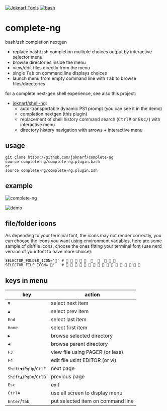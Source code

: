 [![Joknarf Tools](https://img.shields.io/badge/Joknarf%20Tools-Documentation-darkgreen?logo=github)](https://joknarf.github.io/joknarf-tools)
[![bash](https://img.shields.io/badge/shell-bash%20|%20zsh%20-blue.svg)]()

# complete-ng
bash/zsh completion nextgen

* replace bash/zsh completion multiple choices output by interactive selector menu
* browse directories inside the menu
* view/edit files directly from the menu
* single <kbd>Tab</kbd> on command line displays choices
* launch menu from empty command line with <kbd>Tab</kbd> to browse files/directories

for a complete next-gen shell experience, see also this project:

* [joknarf/shell-ng](https://github.com/joknarf/shell-ng):
  * auto-transportable dynamic PS1 prompt (you can see it in the demo)
  * completion nextgen (this plugin)
  * replacement of shell history command search (<kbd>Ctrl</kbd><kbd>R</kbd> or <kbd>Esc</kbd><kbd>/</kbd>) with interactive menu
  *  directory history navigation with arrows + interactive menu

## usage

```
git clone https://github.com/joknarf/complete-ng
source complete-ng/complete-ng.plugin.bash
or
source complete-ng/complete-ng.plugin.zsh
```



## example

![complete-ng](https://github.com/joknarf/complete-ng/assets/10117818/e8993060-4134-4ab5-8a1f-c2ea6d0d5696)

![demo](https://github.com/joknarf/complete-ng/assets/10117818/44831cb1-ea69-4982-9852-e339a453e803)

## file/folder icons

As depending to your terminal font, the icons may not render correctly, you can choose the icons you want using environment variables, here are some sample of dir/file icons, choose the ones fitting your terminal font (use nerd version of your font to have more choice):
```
SELECTOR_FOLDER_ICON='' # 🖿 🗀 📁 📂 🖿         
SELECTOR_FILE_ICON=''   #  🗎            🗋 🖹  
```

## keys in menu

|key                             | action                                                |
|--------------------------------|-------------------------------------------------------|
|<kbd>▼</kbd>                    | select next item                                      | 
|<kbd>▲</kbd>                    | select prev item                                      |
|<kbd>End</kbd>                  | select last item                                      |
|<kbd>Home</kbd>                 | select first item                                     | 
|<kbd>▶</kbd>                    | browse selected directory                             |
|<kbd>◀</kbd>                    | browse parent directory                               |
|<kbd>F3</kbd>                   | view file using PAGER (or less)                       |
|<kbd>F4</kbd>                   | edit file usint EDITOR (or vi)                        |
|<kbd>Shift</kbd><kbd>▼</kbd>/<kbd>PgUp</kbd>/<kbd>Ctl</kbd><kbd>F</kbd>| next page      |
|<kbd>Shift</kbd><kbd>▲</kbd>/<kbd>PgDn</kbd>/<kbd>Ctl</kbd><kbd>B</kbd>| previous page  |
|<kbd>Esc</kbd>                  | exit                                                  |
|<kbd>Ctrl</kbd><kbd>A</kbd>     | use all screen to display menu                        |
|<kbd>Enter</kbd>/<kbd>Tab</kbd> | put selected item on command line                     |

